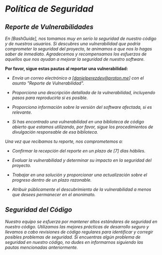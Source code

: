 <!-- Autor: Daniel Benjamin Perez Morales -->
<!-- GitHub: https://github.com/DanielPerezMoralesDev13 -->
<!-- Correo electrónico: danielperezdev@proton.me -->
# ***Política de Seguridad***

## ***Reporte de Vulnerabilidades***

*En [BashGuide], nos tomamos muy en serio la seguridad de nuestro código y de nuestros usuarios. Si descubres una vulnerabilidad que podría comprometer la seguridad del proyecto, te animamos a que nos lo hagas saber de inmediato. Agradecemos y recompensamos los esfuerzos de aquellos que nos ayudan a mejorar la seguridad de nuestro software.*

**Por favor, sigue estas pautas al reportar una vulnerabilidad:**

- *Envía un correo electrónico a [danielperezdev@proton.me] con el asunto "Reporte de Vulnerabilidad".*

- *Proporciona una descripción detallada de la vulnerabilidad, incluyendo pasos para reproducirla si es posible.*

- *Proporciona información sobre la versión del software afectada, si es relevante.*

- *Si has encontrado una vulnerabilidad en una biblioteca de código abierto que estamos utilizando, por favor, sigue los procedimientos de divulgación responsable de esa biblioteca.*

*Una vez que recibamos tu reporte, nos comprometemos a:*

- *Confirmar la recepción del reporte en un plazo de [7] días hábiles.*

- *Evaluar la vulnerabilidad y determinar su impacto en la seguridad del proyecto.*

- *Trabajar en una solución y proporcionar una actualización sobre el progreso dentro de un plazo razonable.*

- *Atribuir públicamente el descubrimiento de la vulnerabilidad a menos que desees permanecer en el anonimato.*

## ***Seguridad del Código***

*Nuestro equipo se esfuerza por mantener altos estándares de seguridad en nuestro código. Utilizamos las mejores prácticas de desarrollo seguro y llevamos a cabo revisiones de código regulares para identificar y corregir posibles problemas de seguridad. Si encuentras algún problema de seguridad en nuestro código, no dudes en informarnos siguiendo las pautas mencionadas anteriormente.*
